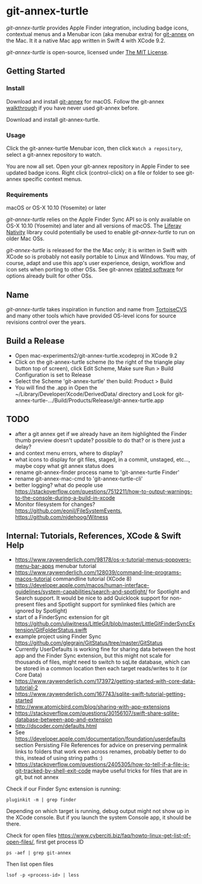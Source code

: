 # git-annex-turtle
*git-annex-turtle* provides Apple Finder integration, including badge icons, contextual menus and a Menubar icon (aka menubar extra) for [git-annex](http://git-annex.branchable.com/) on the Mac. It it a native Mac app written in Swift 4 with XCode 9.2.

*git-annex-turtle* is open-source, licensed under [The MIT License](https://opensource.org/licenses/MIT).

## Getting Started
### Install
Download and install [git-annex](http://git-annex.branchable.com/install/OSX/) for macOS. Follow the git-annex [walkthrough](http://git-annex.branchable.com/walkthrough/) if you have never used git-annex before.

Download and install git-annex-turtle.

### Usage
Click the git-annex-turtle Menubar icon, then click `Watch a repository`, select a git-annex repository to watch.

You are now all set. Open your git-annex repository in Apple Finder to see updated badge icons. Right click (control-click) on a file or folder to see git-annex specific context menus.

### Requirements
macOS or OS-X 10.10 (Yosemite) or later

*git-annex-turtle* relies on the Apple Finder Sync API so is only available on OS-X 10.10 (Yosemite) and later and all versions of macOS. The [Liferay Nativity](https://github.com/liferay/liferay-nativity) library could potentially be used to enable *git-annex-turtle* to run on older Mac OSs. 

*git-annex-turtle* is released for the the Mac only; it is written in Swift with XCode so is probably not easily portable to Linux and Windows. You may, of course, adapt and use this app's user experience, design, workflow and icon sets when porting to other OSs. See git-annex [related software](http://git-annex.branchable.com/related_software/) for options already built for other OSs.

## Name
*git-annex-turtle* takes inspiration in function and name from [TortoiseCVS](https://en.wikipedia.org/wiki/TortoiseCVS) and many other tools which have provided OS-level icons for source revisions control over the years.

## Build a Release
 * Open mac-experiments2/git-annex-turtle.xcodeproj in XCode 9.2
 * Click on the git-annex-turtle scheme (to the right of the triangle play button top of screen), click Edit Scheme, Make sure Run > Build Configuration is set to Release
 * Select the Scheme 'git-annex-turtle' then build: Product > Build 
 * You will find the .app in Open the ~/Library/Developer/Xcode/DerivedData/ directory and Look for git-annex-turtle-…/Build/Products/Release/git-annex-turtle.app

## TODO
 * after a git annex get if we already have an item highlighted the Finder thumb preview doesn't update? possible to do that? or is there just a delay?
 * and context menu errors, where to display?
 * what icons to display for git files, staged, in a commit, unstaged, etc…, maybe copy what git annex status does
 * rename git-annex-finder process name to 'git-annex-turtle Finder'
 * rename git-annex-mac-cmd to 'git-annex-turtle-cli'
 * better logging? what do people use https://stackoverflow.com/questions/7512211/how-to-output-warnings-to-the-console-during-a-build-in-xcode
 * Monitor filesystem for changes? https://github.com/eonil/FileSystemEvents, https://github.com/njdehoog/Witness
 
## Internal: Tutorials, References, XCode & Swift Help
 * https://www.raywenderlich.com/98178/os-x-tutorial-menus-popovers-menu-bar-apps menubar tutorial
 * https://www.raywenderlich.com/128039/command-line-programs-macos-tutorial commandline tutorial (XCode 8)
 * https://developer.apple.com/macos/human-interface-guidelines/system-capabilities/search-and-spotlight/ for Spotlight and Search support. It would be nice to add Quicklook support for non-present files and Spotlight support for symlinked files (which are ignored by Spotlight)
 * start of a FinderSync extension for git https://github.com/uliwitness/LittleGit/blob/master/LittleGitFinderSyncExtension/GitFolderStatus.swift
 * example project using Finder Sync https://github.com/glegrain/GitStatus/tree/master/GitStatus
 * Currently UserDefaults is working fine for sharing data between the host app and the Finder Sync extension, but this might not scale for thousands of files, might need to switch to sqLite database, which can be stored in a common location then each target reads/writes to it (or Core Data)
  * https://www.raywenderlich.com/173972/getting-started-with-core-data-tutorial-2
  * https://www.raywenderlich.com/167743/sqlite-swift-tutorial-getting-started
  * http://www.atomicbird.com/blog/sharing-with-app-extensions
  * https://stackoverflow.com/questions/30156107/swift-share-sqlite-database-between-app-and-extension
  * http://dscoder.com/defaults.html
* See https://developer.apple.com/documentation/foundation/userdefaults section Persisting File References for advice on preserving permalink links to folders that work even across renames, probably better to do this, instead of using string paths :)
* https://stackoverflow.com/questions/2405305/how-to-tell-if-a-file-is-git-tracked-by-shell-exit-code maybe useful tricks for files that are in git, but not annex
 
Check if our Finder Sync extension is running:

    pluginkit -m | grep finder

Depending on which target is running, debug output might not show up in the XCode console. But if you launch the system Console app, it should be there.

Check for open files <https://www.cyberciti.biz/faq/howto-linux-get-list-of-open-files/>, first get process ID

    ps -aef | grep git-annex
    
Then list open files

    lsof -p <process-id> | less
